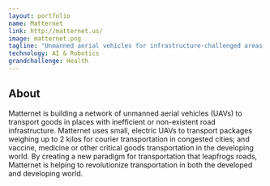 ```yaml
---
layout: portfolio
name: Matternet
link: http://matternet.us/
image: matternet.png
tagline: "Unmanned aerial vehicles for infrastructure-challenged areas."
technology: AI & Robotics
grandchallenge: Health
---
```

## About

Matternet is building a network of unmanned aerial vehicles (UAVs) to transport goods in places with inefficient or non-existent road infrastructure. Matternet uses small, electric UAVs to transport packages weighing up to 2 kilos for courier transportation in congested cities; and vaccine, medicine or other critical goods transportation in the developing world. By creating a new paradigm for transportation that leapfrogs roads, Matternet is helping to revolutionize transportation in both the developed and developing world.